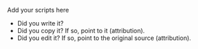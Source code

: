 Add your scripts here
* Did you write it?
* Did you copy it? If so, point to it (attribution).
* Did you edit it? If so, point to the original source (attribution).

